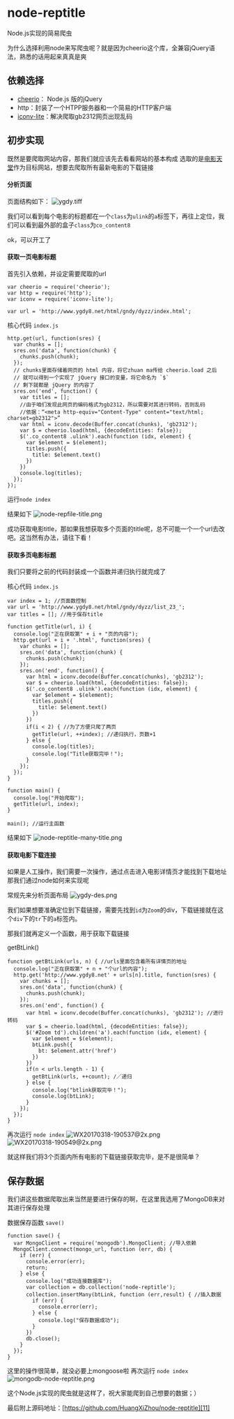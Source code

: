 # node-reptitle
Node.js实现的简易爬虫

为什么选择利用node来写爬虫呢？就是因为cheerio这个库，全兼容jQuery语法，熟悉的话用起来真真是爽
## 依赖选择 ##

 - [cheerio][1]： Node.js 版的jQuery
 - http：封装了一个HTPP服务器和一个简易的HTTP客户端
 - [iconv-lite][2]：解决爬取gb2312网页出现乱码

## 初步实现 ##

既然是要爬取网站内容，那我们就应该先去看看网站的基本构成
选取的是[电影天堂][3]作为目标网站，想要去爬取所有最新电影的下载链接

#### 分析页面 ####

页面结构如下：
![ygdy.tiff][4]

我们可以看到每个电影的标题都在一个`class`为`ulink`的`a`标签下，再往上定位，我们可以看到最外部的盒子`class`为`co_content8`

ok，可以开工了

#### 获取一页电影标题 ####

首先引入依赖，并设定需要爬取的url
```
var cheerio = require('cheerio');
var http = require('http');
var iconv = require('iconv-lite');

var url = 'http://www.ygdy8.net/html/gndy/dyzz/index.html';
```

核心代码 `index.js`

```
http.get(url, function(sres) {
  var chunks = [];
  sres.on('data', function(chunk) {
    chunks.push(chunk);
  });
  // chunks里面存储着网页的 html 内容，将它zhuan ma传给 cheerio.load 之后
  // 就可以得到一个实现了 jQuery 接口的变量，将它命名为 `$`
  // 剩下就都是 jQuery 的内容了
  sres.on('end', function() {
    var titles = [];
    //由于咱们发现此网页的编码格式为gb2312，所以需要对其进行转码，否则乱码
    //依据：“<meta http-equiv="Content-Type" content="text/html; charset=gb2312">”
    var html = iconv.decode(Buffer.concat(chunks), 'gb2312');
    var $ = cheerio.load(html, {decodeEntities: false});
    $('.co_content8 .ulink').each(function (idx, element) {
      var $element = $(element);
      titles.push({
        title: $element.text()
      })
    })    
    console.log(titles);     
  });
});
```
运行`node index`

结果如下
![node-repfile-title.png][5]

成功获取电影title，那如果我想获取多个页面的title呢，总不可能一个一个url去改吧。这当然有办法，请往下看！

#### 获取多页电影标题 ####

我们只要将之前的代码封装成一个函数并递归执行就完成了

核心代码 `index.js`

```
var index = 1; //页面数控制
var url = 'http://www.ygdy8.net/html/gndy/dyzz/list_23_';
var titles = []; //用于保存title

function getTitle(url, i) {
  console.log("正在获取第" + i + "页的内容"); 
  http.get(url + i + '.html', function(sres) {
    var chunks = [];
    sres.on('data', function(chunk) {
      chunks.push(chunk);
    });
    sres.on('end', function() {
      var html = iconv.decode(Buffer.concat(chunks), 'gb2312');
      var $ = cheerio.load(html, {decodeEntities: false});
      $('.co_content8 .ulink').each(function (idx, element) {
        var $element = $(element);
        titles.push({
          title: $element.text()
        })
      })  
      if(i < 2) { //为了方便只爬了两页
        getTitle(url, ++index); //递归执行，页数+1
      } else {
        console.log(titles); 
        console.log("Title获取完毕！");              
      }
    });
  });
}

function main() {
  console.log("开始爬取");
  getTitle(url, index);
}

main(); //运行主函数
```
结果如下
![node-reptitle-many-title.png][6]

#### 获取电影下载连接 ####

如果是人工操作，我们需要一次操作，通过点击进入电影详情页才能找到下载地址
那我们通过node如何来实现呢

常规先来分析页面布局
![ygdy-des.png][7]

我们如果想要准确定位到下载链接，需要先找到`id`为`Zoom`的div，下载链接就在这个`div`下的`tr`下的`a`标签内。

那我们就再定义一个函数，用于获取下载链接

getBtLink()
```
function getBtLink(urls, n) { //urls里面包含着所有详情页的地址
  console.log("正在获取第" + n + "个url的内容");
  http.get('http://www.ygdy8.net' + urls[n].title, function(sres) {
    var chunks = [];
    sres.on('data', function(chunk) {
      chunks.push(chunk);
    });
    sres.on('end', function() {
      var html = iconv.decode(Buffer.concat(chunks), 'gb2312'); //进行转码
      var $ = cheerio.load(html, {decodeEntities: false});
      $('#Zoom td').children('a').each(function (idx, element) {
        var $element = $(element);
        btLink.push({
          bt: $element.attr('href')
        })
      })
      if(n < urls.length - 1) {
        getBtLink(urls, ++count); /／递归
      } else {
        console.log("btlink获取完毕！");
        console.log(btLink);   
      }
    });
  });
}
```
再次运行 `node index`
![WX20170318-190537@2x.png][8]
![WX20170318-190549@2x.png][9]

就这样我们将3个页面内所有电影的下载链接获取完毕，是不是很简单？

## 保存数据 ##

我们讲这些数据爬取出来当然是要进行保存的啊，在这里我选用了MongoDB来对其进行保存处理

数据保存函数 `save()`

```
function save() {
  var MongoClient = require('mongodb').MongoClient; //导入依赖
  MongoClient.connect(mongo_url, function (err, db) {
    if (err) {
      console.error(err);
      return;
    } else {
      console.log("成功连接数据库");
      var collection = db.collection('node-reptitle');
      collection.insertMany(btLink, function (err,result) { //插入数据
        if (err) {
          console.error(err);
        } else {
          console.log("保存数据成功");
        }
      })
      db.close();
    }
  });
}
```
这里的操作很简单，就没必要上mongoose啦
再次运行 `node index`
![mongodb-node-reptitle.png][10]

这个Node.js实现的爬虫就是这样了，祝大家能爬到自己想要的数据；）

最后附上源码地址：[https://github.com/HuangXiZhou/node-reptitle][11]


  [1]: https://github.com/cheeriojs/cheerio
  [2]: https://www.npmjs.com/package/iconv-lite
  [3]: http://www.dytt8.net/
  [4]: http://ojiq40lzd.bkt.clouddn.com/WX20170318-202304@2x.png
  [5]: http://ojiq40lzd.bkt.clouddn.com/node-repfile-title.png
  [6]: http://ojiq40lzd.bkt.clouddn.com/node-reptitle-many-title.png
  [7]: http://ojiq40lzd.bkt.clouddn.com/ygdy-des.png
  [8]: http://ojiq40lzd.bkt.clouddn.com/WX20170318-190537@2x.png
  [9]: http://ojiq40lzd.bkt.clouddn.com/WX20170318-190549@2x.png
  [10]: http://ojiq40lzd.bkt.clouddn.com/mongodb-node-reptitle.png
  [11]: https://github.com/HuangXiZhou/node-reptitle
